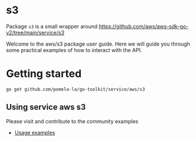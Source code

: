 # s3

Package `s3` is a small wrapper around https://github.com/aws/aws-sdk-go-v2/tree/main/service/s3

Welcome to the aws/s3 package user guide. Here we will guide you through some
practical examples of how to interact with the API.

# Getting started

```shell
go get github.com/pomelo-la/go-toolkit/service/aws/s3
```

## Using service aws s3

Please visit and contribute to the community examples

* [Usage examples](https://github.com/pomelo-la/go-toolkit-examples)
